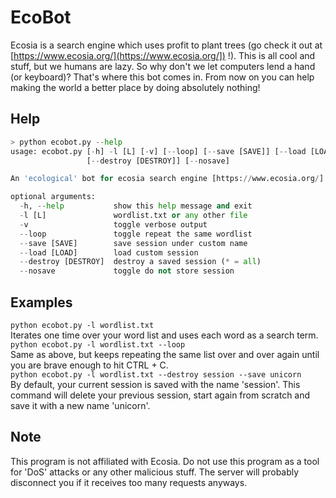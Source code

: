 # EcoBot
Ecosia is a search engine which uses profit to plant trees (go check it out at [https://www.ecosia.org/](https://www.ecosia.org/]) !).
This is all cool and stuff, but we humans are lazy. So why don't we let computers lend a hand (or keyboard)? That's where this bot comes in. From now on you can help making the world a better place by doing absolutely nothing!

## Help
```python
> python ecobot.py --help
usage: ecobot.py [-h] -l [L] [-v] [--loop] [--save [SAVE]] [--load [LOAD]]
                 [--destroy [DESTROY]] [--nosave]

An 'ecological' bot for ecosia search engine [https://www.ecosia.org/]

optional arguments:
  -h, --help           show this help message and exit
  -l [L]               wordlist.txt or any other file
  -v                   toggle verbose output
  --loop               toggle repeat the same wordlist
  --save [SAVE]        save session under custom name
  --load [LOAD]        load custom session
  --destroy [DESTROY]  destroy a saved session (* = all)
  --nosave             toggle do not store session
```

## Examples
`python ecobot.py -l wordlist.txt`<br>
Iterates one time over your word list and uses each word as a search term.<br>
`python ecobot.py -l wordlist.txt --loop`<br>
Same as above, but keeps repeating the same list over and over again until you are brave enough to hit CTRL + C.<br>
`python ecobot.py -l wordlist.txt --destroy session --save unicorn`<br>
By default, your current session is saved with the name 'session'. This command will delete your previous session, start again from scratch and save it with a new name 'unicorn'.<br>

## Note
This program is not affiliated with Ecosia. Do not use this program as a tool for 'DoS' attacks or any other malicious stuff. The server will probably disconnect you if it receives too many requests anyways.